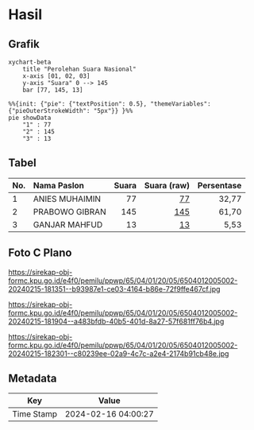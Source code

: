 # Hasil

## Grafik

```mermaid
xychart-beta
    title "Perolehan Suara Nasional"
    x-axis [01, 02, 03]
    y-axis "Suara" 0 --> 145
    bar [77, 145, 13]
```

```mermaid
%%{init: {"pie": {"textPosition": 0.5}, "themeVariables": {"pieOuterStrokeWidth": "5px"}} }%%
pie showData
    "1" : 77
    "2" : 145
    "3" : 13
```

## Tabel

| No. | Nama Paslon    | Suara | Suara (raw) | Persentase |
|:--- |:-------------- | -----:| -----------:| ----------:|
| 1   | ANIES MUHAIMIN | 77    | [77][p-1]   | 32,77      |
| 2   | PRABOWO GIBRAN | 145   | [145][p-2]  | 61,70      |
| 3   | GANJAR MAHFUD  | 13    | [13][p-3]   | 5,53       |


[p-1]: https://github.com/gigit-pemilu/pemilu-2024/blob/main/pilpres/hitung-suara/sub/65-kalimantan-utara/sub/04-tana-tidung/sub/01-sesayap/sub/2005-tideng-pale-timur/sub/002-tps/sub/paslon-1.txt
[p-2]: https://github.com/gigit-pemilu/pemilu-2024/blob/main/pilpres/hitung-suara/sub/65-kalimantan-utara/sub/04-tana-tidung/sub/01-sesayap/sub/2005-tideng-pale-timur/sub/002-tps/sub/paslon-2.txt
[p-3]: https://github.com/gigit-pemilu/pemilu-2024/blob/main/pilpres/hitung-suara/sub/65-kalimantan-utara/sub/04-tana-tidung/sub/01-sesayap/sub/2005-tideng-pale-timur/sub/002-tps/sub/paslon-3.txt

## Foto C Plano

https://sirekap-obj-formc.kpu.go.id/e4f0/pemilu/ppwp/65/04/01/20/05/6504012005002-20240215-181351--b93987e1-ce03-4164-b86e-72f9ffe467cf.jpg

https://sirekap-obj-formc.kpu.go.id/e4f0/pemilu/ppwp/65/04/01/20/05/6504012005002-20240215-181904--a483bfdb-40b5-401d-8a27-57f681ff76b4.jpg

https://sirekap-obj-formc.kpu.go.id/e4f0/pemilu/ppwp/65/04/01/20/05/6504012005002-20240215-182301--c80239ee-02a9-4c7c-a2e4-2174b91cb48e.jpg


## Metadata

| Key        | Value               |
| ---------- | ------------------- |
| Time Stamp | 2024-02-16 04:00:27 |



